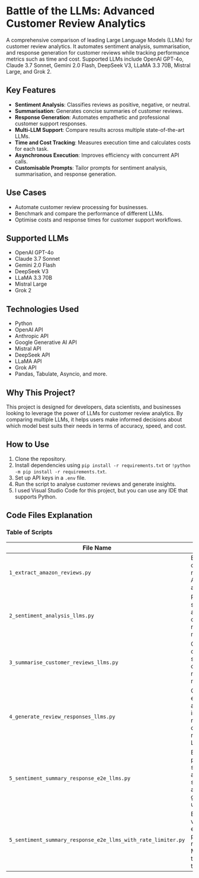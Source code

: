 # Battle of the LLMs: Advanced Customer Review Analytics

A comprehensive comparison of leading Large Language Models (LLMs) for customer review analytics. It automates sentiment analysis, summarisation, and response generation for customer reviews while tracking performance metrics such as time and cost. Supported LLMs include OpenAI GPT-4o, Claude 3.7 Sonnet, Gemini 2.0 Flash, DeepSeek V3, LLaMA 3.3 70B, Mistral Large, and Grok 2.

## Key Features

- **Sentiment Analysis**: Classifies reviews as positive, negative, or neutral.
- **Summarisation**: Generates concise summaries of customer reviews.
- **Response Generation**: Automates empathetic and professional customer support responses.
- **Multi-LLM Support**: Compare results across multiple state-of-the-art LLMs.
- **Time and Cost Tracking**: Measures execution time and calculates costs for each task.
- **Asynchronous Execution**: Improves efficiency with concurrent API calls.
- **Customisable Prompts**: Tailor prompts for sentiment analysis, summarisation, and response generation.

## Use Cases

- Automate customer review processing for businesses.
- Benchmark and compare the performance of different LLMs.
- Optimise costs and response times for customer support workflows.

## Supported LLMs

- OpenAI GPT-4o
- Claude 3.7 Sonnet
- Gemini 2.0 Flash
- DeepSeek V3
- LLaMA 3.3 70B
- Mistral Large
- Grok 2

## Technologies Used

- Python
- OpenAI API
- Anthropic API
- Google Generative AI API
- Mistral API
- DeepSeek API
- LLaMA API
- Grok API
- Pandas, Tabulate, Asyncio, and more.

## Why This Project?

This project is designed for developers, data scientists, and businesses looking to leverage the power of LLMs for customer review analytics. By comparing multiple LLMs, it helps users make informed decisions about which model best suits their needs in terms of accuracy, speed, and cost.

## How to Use

1. Clone the repository.
2. Install dependencies using `pip install -r requirements.txt` or `!python -m pip install -r requirements.txt`.
3. Set up API keys in a `.env` file.
4. Run the script to analyse customer reviews and generate insights.
5. I used Visual Studio Code for this project, but you can use any IDE that supports Python.

## Code Files Explanation
### Table of Scripts

| File Name                                      | Description                                                                 |
|------------------------------------------------|-----------------------------------------------------------------------------|
| `1_extract_amazon_reviews.py`                  | Extracts customer reviews from Amazon for analysis.                         |
| `2_sentiment_analysis_llms.py`                | Performs sentiment analysis on customer reviews using multiple LLMs.        |
| `3_summarise_customer_reviews_llms.py`        | Generates concise summaries of customer reviews using multiple LLMs.        |
| `4_generate_review_responses_llms.py`         | Generates empathetic and informative responses to customer reviews using LLMs. |
| `5_sentiment_summary_response_e2e_llms.py`    | End-to-end pipeline for sentiment analysis, summarization, and response generation using LLMs. |
| `5_sentiment_summary_response_e2e_llms_with_rate_limiter.py` | Enhanced version of the end-to-end pipeline with rate limiting for Mistral Large to handle API throttling. |
